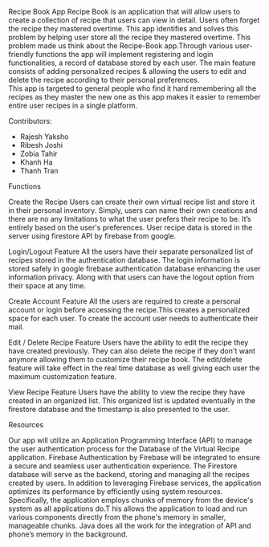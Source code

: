 Recipe Book App
Recipe Book is an application that will allow users to create a collection of recipe that users can view in detail. 
Users often forget the recipe they mastered overtime. This app identifies and solves this problem by helping user store all the recipe they mastered overtime.
This problem made us think about the Recipe-Book app.Through various user-friendly functions the app will implement registering and login functionalities, a record of database stored by each user. 
The main feature consists of adding personalized recipes & allowing the users to edit and delete the recipe according to their personal preferences.  
This app is targeted to general people who find it hard remembering all the recipes as they master the new one as this app makes it easier to remember entire user recipes in a single platform.

Contributors:
- Rajesh Yaksho
- Ribesh Joshi
- Zobia Tahir
- Khanh Ha
- Thanh Tran

Functions

Create the Recipe
Users can create their own virtual recipe list and store it in their personal inventory. 
Simply, users can name their own creations and there are no any limitations to what the user prefers their recipe to be. It’s entirely based on the user's preferences. 
User recipe data is stored in the server using firestore API  by firebase from google.

Login/Logout Feature
All the users have their separate personalized list of recipes stored in the authentication database. 
The login information is stored safely in google firebase authentication database enhancing the user information privacy. Along with that users can have the logout option from their space at any time.

Create Account Feature
All the users are required to create a personal account or login before accessing the recipe.This creates a personalized space for each user. To create the account user needs to authenticate their mail.

Edit / Delete Recipe Feature
Users have the ability to edit the recipe they have created previously. They can also delete the recipe if they don't want anymore allowing them to customize their recipe book.
The edit/delete feature will take effect in the real time database as well giving each user the maximum customization feature.

View Recipe Feature
Users have the ability to view the recipe they have created in an organized list.
This organized list is updated eventually in the firestore database and the timestamp is also presented to the user.

Resources

Our app will utilize an Application Programming Interface (API) to manage the user authentication process for the Database of the Virtual Recipe application. 
Firebase Authentication by Firebase will be integrated to ensure a secure and seamless user authentication experience. 
The Firestore database will serve as the backend, storing and managing all the recipes created by users.
In addition to leveraging Firebase services, the application optimizes its performance by efficiently using system resources.
Specifically, the application employs chunks of memory from the device's system as all applications do.T
his allows the application to load and run various components directly from the phone's memory in smaller, manageable chunks. Java does all the work for the integration of API and phone’s memory in the background. 
